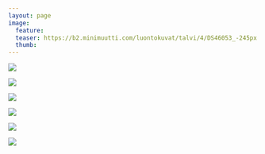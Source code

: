 ```yaml
---
layout: page
image:
  feature:
  teaser: https://b2.minimuutti.com/luontokuvat/talvi/4/DS46053_-245px.jpg
  thumb:
---
```


![](https://b2.minimuutti.com/luontokuvat/talvi/4/DS46050_-800px.jpg)

![](https://b2.minimuutti.com/luontokuvat/talvi/4/DS46103_-800px.jpg)

![](https://b2.minimuutti.com/luontokuvat/talvi/4/DS46053_-800px.jpg)

![](https://b2.minimuutti.com/luontokuvat/talvi/4/DS46053-800px.jpg)

![](https://b2.minimuutti.com/luontokuvat/talvi/4/DS46050-800px.jpg)

![](https://b2.minimuutti.com/luontokuvat/talvi/4/DS46051-800px.jpg)

